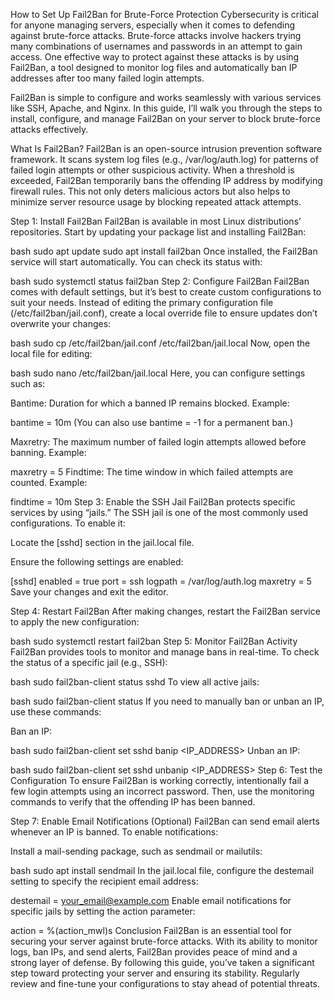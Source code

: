 How to Set Up Fail2Ban for Brute-Force Protection
Cybersecurity is critical for anyone managing servers, especially when it comes to defending against brute-force attacks. Brute-force attacks involve hackers trying many combinations of usernames and passwords in an attempt to gain access. One effective way to protect against these attacks is by using Fail2Ban, a tool designed to monitor log files and automatically ban IP addresses after too many failed login attempts.

Fail2Ban is simple to configure and works seamlessly with various services like SSH, Apache, and Nginx. In this guide, I’ll walk you through the steps to install, configure, and manage Fail2Ban on your server to block brute-force attacks effectively.

What Is Fail2Ban?
Fail2Ban is an open-source intrusion prevention software framework. It scans system log files (e.g., /var/log/auth.log) for patterns of failed login attempts or other suspicious activity. When a threshold is exceeded, Fail2Ban temporarily bans the offending IP address by modifying firewall rules. This not only deters malicious actors but also helps to minimize server resource usage by blocking repeated attack attempts.

Step 1: Install Fail2Ban
Fail2Ban is available in most Linux distributions’ repositories. Start by updating your package list and installing Fail2Ban:

bash
sudo apt update
sudo apt install fail2ban
Once installed, the Fail2Ban service will start automatically. You can check its status with:

bash
sudo systemctl status fail2ban
Step 2: Configure Fail2Ban
Fail2Ban comes with default settings, but it’s best to create custom configurations to suit your needs. Instead of editing the primary configuration file (/etc/fail2ban/jail.conf), create a local override file to ensure updates don’t overwrite your changes:

bash
sudo cp /etc/fail2ban/jail.conf /etc/fail2ban/jail.local
Now, open the local file for editing:

bash
sudo nano /etc/fail2ban/jail.local
Here, you can configure settings such as:

Bantime: Duration for which a banned IP remains blocked. Example:

bantime = 10m
(You can also use bantime = -1 for a permanent ban.)

Maxretry: The maximum number of failed login attempts allowed before banning. Example:

maxretry = 5
Findtime: The time window in which failed attempts are counted. Example:

findtime = 10m
Step 3: Enable the SSH Jail
Fail2Ban protects specific services by using “jails.” The SSH jail is one of the most commonly used configurations. To enable it:

Locate the [sshd] section in the jail.local file.

Ensure the following settings are enabled:

[sshd]
enabled = true
port = ssh
logpath = /var/log/auth.log
maxretry = 5
Save your changes and exit the editor.

Step 4: Restart Fail2Ban
After making changes, restart the Fail2Ban service to apply the new configuration:

bash
sudo systemctl restart fail2ban
Step 5: Monitor Fail2Ban Activity
Fail2Ban provides tools to monitor and manage bans in real-time. To check the status of a specific jail (e.g., SSH):

bash
sudo fail2ban-client status sshd
To view all active jails:

bash
sudo fail2ban-client status
If you need to manually ban or unban an IP, use these commands:

Ban an IP:

bash
sudo fail2ban-client set sshd banip <IP_ADDRESS>
Unban an IP:

bash
sudo fail2ban-client set sshd unbanip <IP_ADDRESS>
Step 6: Test the Configuration
To ensure Fail2Ban is working correctly, intentionally fail a few login attempts using an incorrect password. Then, use the monitoring commands to verify that the offending IP has been banned.

Step 7: Enable Email Notifications (Optional)
Fail2Ban can send email alerts whenever an IP is banned. To enable notifications:

Install a mail-sending package, such as sendmail or mailutils:

bash
sudo apt install sendmail
In the jail.local file, configure the destemail setting to specify the recipient email address:

destemail = your_email@example.com
Enable email notifications for specific jails by setting the action parameter:

action = %(action_mwl)s
Conclusion
Fail2Ban is an essential tool for securing your server against brute-force attacks. With its ability to monitor logs, ban IPs, and send alerts, Fail2Ban provides peace of mind and a strong layer of defense. By following this guide, you’ve taken a significant step toward protecting your server and ensuring its stability. Regularly review and fine-tune your configurations to stay ahead of potential threats.
